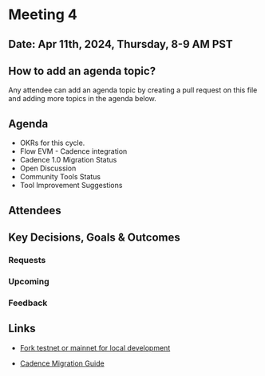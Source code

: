 # Meeting 4

## Date: Apr 11th, 2024, Thursday, 8-9 AM PST

## How to add an agenda topic?
Any attendee can add an agenda topic by creating a pull request on this file and adding more topics in the agenda below.

## Agenda
* OKRs for this cycle.
* Flow EVM - Cadence integration
* Cadence 1.0 Migration Status
* Open Discussion
* Community Tools Status
* Tool Improvement Suggestions
  
## Attendees 


## Key Decisions, Goals & Outcomes 
### Requests


### Upcoming


### Feedback


## Links
 - [Fork testnet or mainnet for local development](https://github.com/onflow/flow-emulator?tab=readme-ov-file#emulating-mainnet-and-testnet-transactions)

 - [Cadence Migration Guide](https://cadence-lang.org/docs/cadence-migration-guide)
